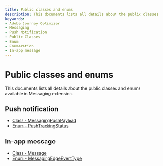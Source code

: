 ```yaml
---
title: Public classes and enums
description: This documents lists all details about the public classes and enums available in Messaging extension.
keywords:
- Adobe Journey Optimizer
- Messaging
- Push Notification
- Public Classes
- Enum
- Enumeration
- In-app message
---
```


# Public classes and enums

This documents lists all details about the public classes and enums available in Messaging extension.

## Push notification

* [Class - MessagingPushPayload](./messaging-push-payload.md)
* [Enum - PushTrackingStatus](./push-tracking-status.md)

## In-app message

* [Class - Message](./message.md)
* [Enum - MessagingEdgeEventType](./messaging-edge-event-type.md)
